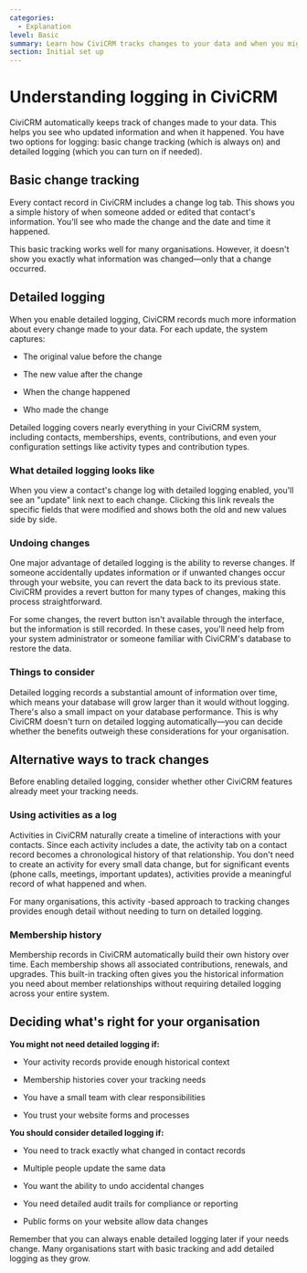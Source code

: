 ```yaml
---
categories:
  - Explanation
level: Basic
summary: Learn how CiviCRM tracks changes to your data and when you might need detailed logging for your organisation.
section: Initial set up
---
```


# Understanding logging in CiviCRM

CiviCRM automatically keeps track of changes made to your data. This helps you see who updated information and when it happened. You have two options for logging: basic change tracking (which is always on) and detailed logging (which you can turn on if needed).

## Basic change tracking

Every contact record in CiviCRM includes a change log tab. This shows you a simple history of when someone added or edited that contact's information. You'll see who made the change and the date and time it happened.

This basic tracking works well for many organisations. However, it doesn't show you exactly what information was changed—only that a change occurred.

## Detailed logging

When you enable detailed logging, CiviCRM records much more information about every change made to your data. For each update, the system captures:

- The original value before the change

- The new value after the change

- When the change happened

- Who made the change

Detailed logging covers nearly everything in your CiviCRM system, including contacts, memberships, events, contributions, and even your configuration settings like activity types and contribution types.

### What detailed logging looks like

When you view a contact's change log with detailed logging enabled, you'll see an "update" link next to each change. Clicking this link reveals the specific fields that were modified and shows both the old and new values side by side.

### Undoing changes

One major advantage of detailed logging is the ability to reverse changes. If someone accidentally updates information or if unwanted changes occur through your website, you can revert the data back to its previous state. CiviCRM provides a revert button for many types of changes, making this process straightforward.

For some changes, the revert button isn't available through the interface, but the information is still recorded. In these cases, you'll need help from your system administrator or someone familiar with CiviCRM's database to restore the data.

### Things to consider

Detailed logging records a substantial amount of information over time, which means your database will grow larger than it would without logging. There's also a small impact on your database performance. This is why CiviCRM doesn't turn on detailed logging automatically—you can decide whether the benefits outweigh these considerations for your organisation.

## Alternative ways to track changes

Before enabling detailed logging, consider whether other CiviCRM features already meet your tracking needs.

### Using activities as a log

Activities in CiviCRM naturally create a timeline of interactions with your contacts. Since each activity includes a date, the activity tab on a contact record becomes a chronological history of that relationship. You don't need to create an activity for every small data change, but for significant events (phone calls, meetings, important updates), activities provide a meaningful record of what happened and when.

For many organisations, this activity
-based approach to tracking changes provides enough detail without needing to turn on detailed logging.

### Membership history

Membership records in CiviCRM automatically build their own history over time. Each membership shows all associated contributions, renewals, and upgrades. This built-in tracking often gives you the historical information you need about member relationships without requiring detailed logging across your entire system.

## Deciding what's right for your organisation

**You might not need detailed logging if:**

- Your activity records provide enough historical context

- Membership histories cover your tracking needs

- You have a small team with clear responsibilities

- You trust your website forms and processes

**You should consider detailed logging if:**

- You need to track exactly what changed in contact records

- Multiple people update the same data

- You want the ability to undo accidental changes

- You need detailed audit trails for compliance or reporting

- Public forms on your website allow data changes

Remember that you can always enable detailed logging later if your needs change. Many organisations start with basic tracking and add detailed logging as they grow.

<!--
Source: https://docs.civicrm.org/user/en/latest/initial
-set-up/logging/ -->

<!--
This page is primarily Explanation because it helps users understand the concept of logging, why it exists, when they might need it, and how it relates to other features. It provides context about trade
-offs (database size, performance) and discusses alternatives (activities, membership logs) to help users make an informed decision. While it mentions that detailed logging can be enabled and describes what users will see, it doesn't provide step-by-step instructions for turning it on or configuring it. -->

```
